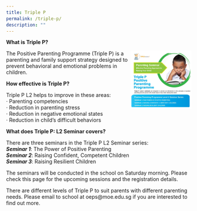 ```yaml
---
title: Triple P
permalink: /triple-p/
description: ""
---
```

<p><strong>What is Triple P?</strong></p>
<img style="width: 33%;" src="/images/3p1.png" align = "right" />
<p>The Positive Parenting Programme (Triple P) is a parenting and family support strategy designed to prevent behavioral and emotional problems in children.</p>
<p><strong>How effective is Triple P?</strong></p>
<p>Triple P L2 helps to improve in these areas:<br />&middot; Parenting competencies<br />&middot; Reduction in parenting stress<br />&middot; Reduction in negative emotional states<br />&middot; Reduction in child&rsquo;s difficult behaviors</p>
<p><strong>What does Triple P: L2 Seminar covers?</strong></p>
<p>There are three seminars in the Triple P L2 Seminar series:<br /><em><strong>Seminar 1</strong></em>: The Power of Positive Parenting<br /><em><strong>Seminar 2</strong></em>: Raising Confident, Competent Children<br /><strong><em>Seminar 3</em></strong>: Raising Resilient Children</p>
<p>The seminars will be conducted in the school on Saturday morning. Please check this page for the upcoming sessions and the registration details.</p>
<p>There are different levels of Triple P to suit parents with different parenting needs. Please email to school at oeps@moe.edu.sg if you are interested to find out more.</p>